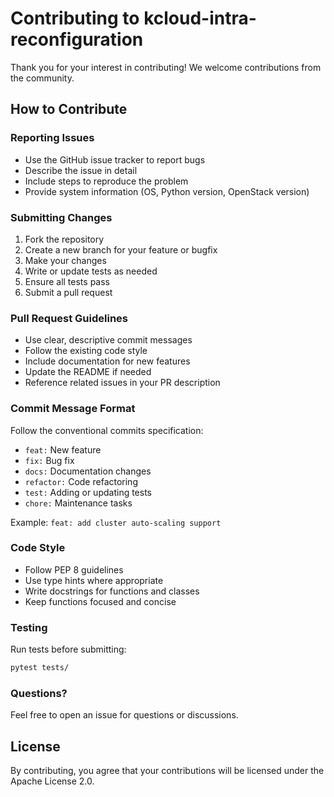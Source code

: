 # Contributing to kcloud-intra-reconfiguration

Thank you for your interest in contributing! We welcome contributions from the community.

## How to Contribute

### Reporting Issues

- Use the GitHub issue tracker to report bugs
- Describe the issue in detail
- Include steps to reproduce the problem
- Provide system information (OS, Python version, OpenStack version)

### Submitting Changes

1. Fork the repository
2. Create a new branch for your feature or bugfix
3. Make your changes
4. Write or update tests as needed
5. Ensure all tests pass
6. Submit a pull request

### Pull Request Guidelines

- Use clear, descriptive commit messages
- Follow the existing code style
- Include documentation for new features
- Update the README if needed
- Reference related issues in your PR description

### Commit Message Format

Follow the conventional commits specification:

- `feat:` New feature
- `fix:` Bug fix
- `docs:` Documentation changes
- `refactor:` Code refactoring
- `test:` Adding or updating tests
- `chore:` Maintenance tasks

Example: `feat: add cluster auto-scaling support`

### Code Style

- Follow PEP 8 guidelines
- Use type hints where appropriate
- Write docstrings for functions and classes
- Keep functions focused and concise

### Testing

Run tests before submitting:

```bash
pytest tests/
```

### Questions?

Feel free to open an issue for questions or discussions.

## License

By contributing, you agree that your contributions will be licensed under the Apache License 2.0.
